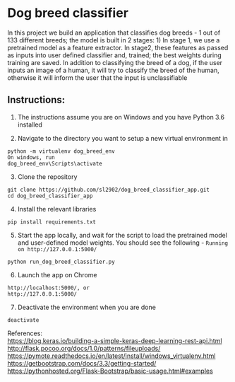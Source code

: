 # Dog breed classifier
In this project we build an application that classifies dog breeds - 1 out of 133 different breeds; the model is built in 2 stages: 1) In stage 1, we use a pretrained model as a feature extractor. In stage2, these features as passed as inputs into user defined classifier and, trained; the best weights during training are saved. In addition to classifying the breed of a dog, if the user inputs an image of a human, it will try to classify the breed of the human, otherwise it will inform the user that the input is unclassifiable

## Instructions:
1) The instructions assume you are on Windows and you have Python 3.6 installed

2) Navigate to the directory you want to setup a new virtual environment in
```
python -m virtualenv dog_breed_env
On windows, run
dog_breed_env\Scripts\activate
```

3) Clone the repository
```
git clone https://github.com/sl2902/dog_breed_classifier_app.git
cd dog_breed_classifier_app
```

4) Install the relevant libraries
```
pip install requirements.txt
```

5) Start the app locally, and wait for the script to load the pretrained model and user-defined model weights. You
should see the following - `Running on http://127.0.0.1:5000/`
```
python run_dog_breed_classifier.py
```

6) Launch the app on Chrome
```
http://localhost:5000/, or
http://127.0.0.1:5000/
```

7) Deactivate the environment when you are done
```
deactivate
```

References:</br>
https://blog.keras.io/building-a-simple-keras-deep-learning-rest-api.html</br>
http://flask.pocoo.org/docs/1.0/patterns/fileuploads/</br>
https://pymote.readthedocs.io/en/latest/install/windows_virtualenv.html</br>
https://getbootstrap.com/docs/3.3/getting-started/</br>
https://pythonhosted.org/Flask-Bootstrap/basic-usage.html#examples
